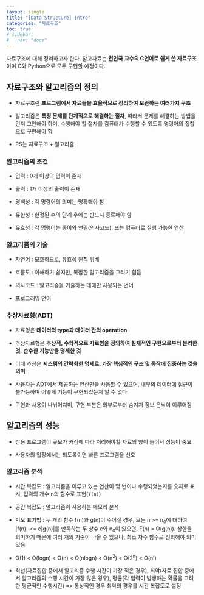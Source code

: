 ```yaml
---
layout: single
title: "[Data Structure] Intro"
categories: "자료구조"
toc: true
# sidebar:
#   nav: "docs"
---
```


자료구조에 대해 정리하고자 한다. 참고자료는 **천인국 교수의 C언어로 쉽게 쓴 자료구조**이며 C와 Python으로 모두 구현할 예정이다.

## 자료구조와 알고리즘의 정의

- 자료구조란 **프로그램에서 자료들을 효율적으로 정리하여 보관하는 여러가지 구조**

- 알고리즘은 **특정 문제를 단계적으로 해결하는 절차**, 따라서 문제를 해결하는 방법을 먼저 고안해야 하며, 수행해야 할 절차를 컴퓨터가 수행할 수 있도록 명령어의 집합으로 구현해야 함

- PS는 자료구조 + 알고리즘

### 알고리즘의 조건

- 입력 : 0개 이상의 입력이 존재

- 출력 : 1개 이상의 출력이 존재

- 명백성 : 각 명령어의 의미는 명확해야 함

- 유한성 : 한정된 수의 단계 후에는 반드시 종료해야 함

- 유효성 : 각 명령어는 종이와 연필(의사코드), 또는 컴퓨터로 실행 가능한 연산

### 알고리즘의 기술

- 자연어 : 모호하므로, 유효성 원칙 위배

- 흐름도 : 이해하기 쉽지만, 복잡한 알고리즘을 그리기 힘듬

- 의사코드 : 알고리즘을 기술하는 데에만 사용되는 언어

- 프로그래밍 언어

### 추상자료형(ADT)

- 자료형은 **데이터의 type과 데이터 간의 operation**

- 추상자료형은 **추상적, 수학적으로 자료형을 정의하여 실재적인 구현으로부터 분리한 것**, **순수한 기능만을 명세한 것**

- 이때 추상은 **시스템의 간략화한 명세로, 가장 핵심적인 구조 및 동작에 집중하는 것을 의미**

- 사용자는 ADT에서 제공하는 연산만을 사용할 수 있으며, 내부의 데이터에 접근이 불가능하며 어떻게 기능이 구현되었는지 알 수 없다

- 구현과 사용이 나뉘어지며, 구현 부분은 외부로부터 숨겨져 정보 은닉이 이루어짐

## 알고리즘의 성능

- 상용 프로그램이 규모가 커짐에 따라 처리해야할 자료의 양이 늘어서 성능이 중요

- 사용자의 입장에서는 되도록이면 빠른 프로그램을 선호

### 알고리즘 분석

- 시간 복잡도 : 알고리즘을 이루고 있는 연산이 몇 번이나 수행되었는지를 숫자로 표시, 입력의 개수 n의 함수로 표현(`T(n)`)

- 공간 복잡도 : 알고리즘이 사용하는 메모리 분석

- 빅오 표기법 : 두 개의 함수 f(n)과 g(n)이 주어질 경우, 모든 n >= n<sub>0</sub>에 대하여 |f(n)| <= c|g(n)|를 만족하는 두 상수 c와 n<sub>0</sub>이 있으면, F(n) = O(g(n)). 상한을 의미하기 때문에 여러 개의 기준이 나올 수 있으나, 최소 차수 함수로 정의해야 의미있음

- O(1) < O(logn) < O(n) < O(nlogn) < O(n<sup>2</sup>) < O(2<sup>n</sup>) < O(n!)

- 최선(자료집합 중에서 알고리즘 수행 시간이 가장 적은 경우), 최악(자료 집합 중에서 알고리즘의 수행 시간이 가장 많은 경우), 평균(각 입력이 발생하는 확률을 고려한 평균적인 수행시간) => 통상적인 경우 최악의 경우를 시간 복잡도로 설정

